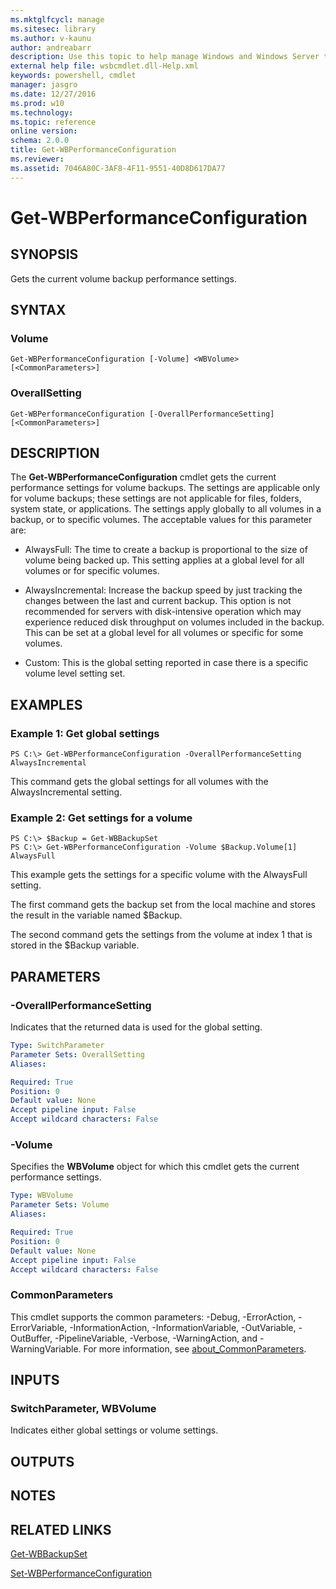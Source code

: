 ```yaml
---
ms.mktglfcycl: manage
ms.sitesec: library
ms.author: v-kaunu
author: andreabarr
description: Use this topic to help manage Windows and Windows Server technologies with Windows PowerShell.
external help file: wsbcmdlet.dll-Help.xml
keywords: powershell, cmdlet
manager: jasgro
ms.date: 12/27/2016
ms.prod: w10
ms.technology: 
ms.topic: reference
online version: 
schema: 2.0.0
title: Get-WBPerformanceConfiguration
ms.reviewer:
ms.assetid: 7046A80C-3AF8-4F11-9551-40D8D617DA77
---
```


# Get-WBPerformanceConfiguration

## SYNOPSIS
Gets the current volume backup performance settings.

## SYNTAX

### Volume
```
Get-WBPerformanceConfiguration [-Volume] <WBVolume> [<CommonParameters>]
```

### OverallSetting
```
Get-WBPerformanceConfiguration [-OverallPerformanceSetting] [<CommonParameters>]
```

## DESCRIPTION
The **Get-WBPerformanceConfiguration** cmdlet gets the current performance settings for volume backups.
The settings are applicable only for volume backups; these settings are not applicable for files, folders, system state, or applications.
The settings apply globally to all volumes in a backup, or to specific volumes.
The acceptable values for this parameter are:

- AlwaysFull: The time to create a backup is proportional to the size of volume being backed up.
This setting applies at a global level for all volumes or for specific volumes. 

- AlwaysIncremental: Increase the backup speed by just tracking the changes between the last and current backup.
This option is not recommended for servers with disk-intensive operation which may experience reduced disk throughput on volumes included in the backup.
This can be set at a global level for all volumes or specific for some volumes. 

- Custom: This is the global setting reported in case there is a specific volume level setting set.

## EXAMPLES

### Example 1: Get global settings
```
PS C:\> Get-WBPerformanceConfiguration -OverallPerformanceSetting AlwaysIncremental
```

This command gets the global settings for all volumes with the AlwaysIncremental setting.

### Example 2: Get settings for a volume
```
PS C:\> $Backup = Get-WBBackupSet
PS C:\> Get-WBPerformanceConfiguration -Volume $Backup.Volume[1] AlwaysFull
```

This example gets the settings for a specific volume with the AlwaysFull setting.

The first command gets the backup set from the local machine and stores the result in the variable named $Backup.

The second command gets the settings from the volume at index 1 that is stored in the $Backup variable.

## PARAMETERS

### -OverallPerformanceSetting
Indicates that the returned data is used for the global setting.

```yaml
Type: SwitchParameter
Parameter Sets: OverallSetting
Aliases: 

Required: True
Position: 0
Default value: None
Accept pipeline input: False
Accept wildcard characters: False
```

### -Volume
Specifies the **WBVolume** object for which this cmdlet gets the current performance settings.

```yaml
Type: WBVolume
Parameter Sets: Volume
Aliases: 

Required: True
Position: 0
Default value: None
Accept pipeline input: False
Accept wildcard characters: False
```

### CommonParameters
This cmdlet supports the common parameters: -Debug, -ErrorAction, -ErrorVariable, -InformationAction, -InformationVariable, -OutVariable, -OutBuffer, -PipelineVariable, -Verbose, -WarningAction, and -WarningVariable. For more information, see [about_CommonParameters](http://go.microsoft.com/fwlink/?LinkID=113216).

## INPUTS

### SwitchParameter, WBVolume
Indicates either global settings or volume settings.

## OUTPUTS

## NOTES

## RELATED LINKS

[Get-WBBackupSet](./Get-WBBackupSet.md)

[Set-WBPerformanceConfiguration](./Set-WBPerformanceConfiguration.md)

